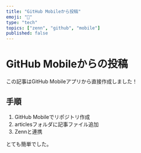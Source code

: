 ```yaml
---
title: "GitHub Mobileから投稿"
emoji: "📱"
type: "tech"
topics: ["zenn", "github", "mobile"]
published: false
---
```


# GitHub Mobileからの投稿

この記事はGitHub Mobileアプリから直接作成しました！

## 手順
1. GitHub Mobileでリポジトリ作成
2. articlesフォルダに記事ファイル追加
3. Zennと連携

とても簡単でした。